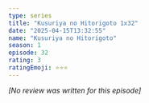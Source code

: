 ```yaml
---
type: series
title: "Kusuriya no Hitorigoto 1x32"
date: "2025-04-15T13:32:55"
name: "Kusuriya no Hitorigoto"
season: 1
episode: 32
rating: 3
ratingEmoji: ⭐️⭐️⭐️
---
```


*[No review was written for this episode]*
